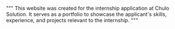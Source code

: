 """
This website was created for the internship application at Chulo Solution. It serves as a portfolio to showcase the applicant's skills, experience, and projects relevant to the internship.
"""
